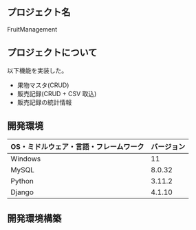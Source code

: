 ## プロジェクト名

FruitManagement

## プロジェクトについて

以下機能を実装した。

- 果物マスタ(CRUD)
- 販売記録(CRUD + CSV 取込)
- 販売記録の統計情報

## 開発環境

| OS・ミドルウェア・言語・フレームワーク | バージョン |
| -------------------------------------- | ---------- |
| Windows                                | 11         |
| MySQL                                  | 8.0.32     |
| Python                                 | 3.11.2     |
| Django                                 | 4.1.10     |

## 開発環境構築
